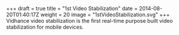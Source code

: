 +++
draft = true
title = "1st Video Stabilization"
date = 2014-08-20T01:40:17Z
weight = 20
image = "1stVideoStabilization.svg"
+++
Vidhance video stabilization is the first real-time purpose built video stabilization for mobile devices.
